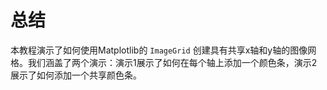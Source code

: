 # 总结

本教程演示了如何使用Matplotlib的 `ImageGrid` 创建具有共享x轴和y轴的图像网格。我们涵盖了两个演示：演示1展示了如何在每个轴上添加一个颜色条，演示2展示了如何添加一个共享颜色条。
